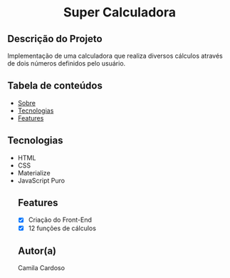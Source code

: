 <h1 align="center">Super Calculadora</h1>

## Descrição do Projeto
<p text-align="justify">Implementação de uma calculadora que realiza diversos cálculos através de dois números definidos pelo usuário.</p>

## Tabela de conteúdos
   * [Sobre](#Descrição-do-Projeto)
   * [Tecnologias](#tecnologias)
   * [Features](#Features)
   
## Tecnologias
<ul>
  <li>HTML</li>
  <li>CSS</li>
  <li>Materialize</li>
  <li>JavaScript Puro</li>
  
## Features
- [x] Criação do Front-End
- [x] 12 funções de cálculos

## Autor(a)
<p> Camila Cardoso <p/>

